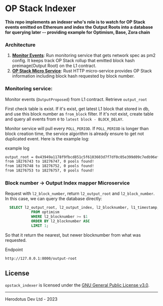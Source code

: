 # OP Stack Indexer

**This repo implements an indexer who's role is to watch for OP Stack events emitted on Ethereum and index the Output Roots into a database for querying later -- providing example for Optimism, Base, Zora chain**

### Architecture

1. **[Monitor Events](/crates/monitor_events/README.md)**: Run monitoring service that gets network spec as pm2 config. It keeps track OP Stack rollup that emitted block hash preimage(Output Root) on the L1 contract.
2. **[OP Stack Micro Service](/crates/opstack_ms/README.md)**: Rust HTTP micro-service provides OP Stack information including block hash requested by block number.

### Monitoring service:

Monitor events (`OutputProposed`) from L1 contract. Retrieve `output_root`

First check table is exist. If it's exist, get latest L1 block that stored in db, and use this block number as `from_block` filter. If it's not exist, create table and query all events from `0` to `latest block - BLOCK_DELAY`.

Monitor service will pull every `POLL_PERIOD`. If `POLL_PERIOD` is longer than block creation time, the service algorithm is already ensure to get not duplicated event. Here is the example log:

example log

```sh
output_root = 0x43949a1178f9fbcd851c5f6103603d7f7df0c05e399d09c7edb96ef4281a9d25, l2OutputIndex = 2873, l2BlockNumber = 110408263, l1Blocknumber = 18276691, l1Timestamp = 1696416911, l1_transaction_hash=0xbf90fd89af4a580695abd69bccce1ed3ef426e72021ee3c7e0aad2f4b3d8375d, l1_transaction_index=195, L1_block_hash=0x3d05fd1575b8b38b08a1e8d2a4253b09fba7e01f72e66e8c19eec0a3b39bc62f
from 18276743 to 18276747, 0 pools found!
from 18276748 to 18276752, 0 pools found!
from 18276753 to 18276757, 0 pools found!
```

### Block number -> Output Index mapper Microservice

Request with `l2_block_number`, return `l2_output_root` and `l2_block_number`. In this case, we can query the database directly:

```sql
  SELECT l2_output_root, l2_output_index, l2_blocknumber, l1_timestamp, l1_transaction_hash, l1_block_number, l1_transaction_index, l1_block_hash
            FROM optimism
            WHERE l2_blocknumber >= $1
            ORDER BY l2_blocknumber ASC
            LIMIT 1;
```

So that it return the nearest, but newer blocknumber from what was requested.

Endpoint

```
http://127.0.0.1:8000/output-root
```

## License

`opstack_indexer` is licensed under the [GNU General Public License v3.0](./LICENSE).

---

Herodotus Dev Ltd - 2023
